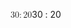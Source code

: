 <span class="katex"><span class="katex-mathml"><math xmlns="http://www.w3.org/1998/Math/MathML"><semantics><mrow><mn>30</mn><mo>:</mo><mn>20</mn></mrow><annotation encoding="application/x-tex">30:20</annotation></semantics></math></span><span class="katex-html" aria-hidden="true"><span class="base"><span class="strut" style="height:0.64444em;vertical-align:0em;"></span><span class="mord">3</span><span class="mord">0</span><span class="mspace" style="margin-right:0.2777777777777778em;"></span><span class="mrel">:</span><span class="mspace" style="margin-right:0.2777777777777778em;"></span></span><span class="base"><span class="strut" style="height:0.64444em;vertical-align:0em;"></span><span class="mord">2</span><span class="mord">0</span></span></span></span>